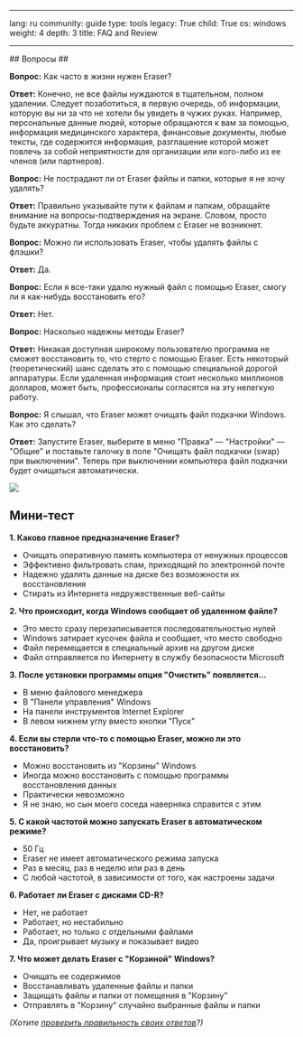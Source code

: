 

---

lang: ru
community: guide
type: tools
legacy: True
child: True
os: windows
weight: 4
depth: 3
title: FAQ and Review

---

<div class="background" markdown="1">
## Вопросы ##

**Вопрос:** Как часто в жизни нужен Eraser?

**Ответ:** Конечно, не все файлы нуждаются в тщательном, полном удалении. Следует позаботиться, в первую очередь, об информации, которую вы ни за что не хотели бы увидеть в чужих руках. Например, персональные данные людей, которые обращаются к вам за помощью, информация медицинского характера, финансовые документы, любые тексты, где содержится информация, разглашение которой может повлечь за собой неприятности для организации или кого-либо из ее членов (или партнеров).

**Вопрос:** Не пострадают ли от Eraser файлы и папки, которые я не хочу удалять?

**Ответ:** Правильно указывайте пути к файлам и папкам, обращайте внимание на вопросы-подтверждения на экране. Словом, просто будьте аккуратны. Тогда никаких
проблем с Eraser не возникнет.

**Вопрос:** Можно ли использовать Eraser, чтобы удалять файлы с флэшки?

**Ответ:** Да.

**Вопрос:** Если я все-таки удалю нужный файл с помощью Eraser, смогу ли я как-нибудь восстановить его?

**Ответ:** Нет.

**Вопрос:** Насколько надежны методы Eraser? 

**Ответ:** Никакая доступная широкому пользователю программа не сможет восстановить то, что стерто с помощью Eraser. Есть некоторый (теоретический) шанс сделать это с помощью специальной дорогой аппаратуры. Если удаленная информация стоит несколько миллионов долларов, может быть, профессионалы согласятся на эту нелегкую работу.

**Вопрос:** Я слышал, что Eraser может очищать файл подкачки Windows. Как это сделать?

**Ответ:** Запустите Eraser, выберите в меню &quot;Правка&quot; — &quot;Настройки&quot; — &quot;Общие&quot; и поставьте галочку в поле &quot;Очищать файл подкачки (swap) при выключении&quot;. Теперь при выключении компьютера файл подкачки будет очищаться автоматически. 

![](/sites/securitybkp.ngoinabox.org/files/u17/eraser-swap.png)
</div>

## Мини-тест ##

**1. Каково главное предназначение Eraser?**

- Очищать оперативную память компьютера от ненужных процессов
- Эффективно фильтровать спам, приходящий по электронной почте
- Надежно удалять данные на диске без возможности их восстановления
- Стирать из Интернета недружественные веб-сайты

**2. Что происходит, когда Windows сообщает об удаленном файле?**

- Это место сразу перезаписывается последовательностью нулей
- Windows затирает кусочек файла и сообщает, что место свободно
- Файл перемещается в специальный архив на другом диске
- Файл отправляется по Интернету в службу безопасности Microsoft

**3. После установки программы опция &quot;Очистить&quot; появляется...**

- В меню файлового менеджера
- В &quot;Панели управления&quot; Windows
- На панели инструментов Internet Explorer
- В левом нижнем углу вместо кнопки &quot;Пуск&quot;

**4. Если вы стерли что-то с помощью Eraser, можно ли это восстановить?**

- Можно восстановить из &quot;Корзины&quot; Windows
- Иногда можно восстановить с помощью программы восстановления данных
- Практически невозможно
- Я не знаю, но сын моего соседа наверняка справится с этим

**5. С какой частотой можно запускать Eraser в автоматическом режиме?**

- 50 Гц
- Eraser не имеет автоматического режима запуска
- Раз в месяц, раз в неделю или раз в день
- С любой частотой, в зависимости от того, как настроены задачи

**6. Работает ли Eraser с дисками CD-R?**

- Нет, не работает
- Работает, но нестабильно
- Работает, но только с отдельными файлами
- Да, проигрывает музыку и показывает видео

**7. Что может делать Eraser с &quot;Корзиной&quot; Windows?**

- Очищать ее содержимое
- Восстанавливать удаленные файлы и папки
- Защищать файлы и папки от помещения в &quot;Корзину&quot;
- Отправлять в &quot;Корзину&quot; случайно выбранные файлы и папки

*(Хотите [проверить правильность своих ответов](/ru/test#eraser)?)*

